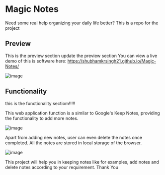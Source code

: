 # Magic Notes
Need some real help organizing your daily life better?
This is a repo for the project 
## Preview
This is the preview section
update the preview section
You can view a live demo of this is software here: https://shubhamkrsingh21.github.io/Magic-Notes/

![image](https://user-images.githubusercontent.com/58097612/194622645-a0421d4a-4bd4-4314-9e07-79e2a7d81fbe.png)

## Functionality
this is the functionality sectiom!!!!!

This web application function is a similar to Google's Keep Notes, providing the functionality to add more notes.

![image](https://user-images.githubusercontent.com/58097612/194623061-3eed749b-48b7-41f2-bade-b4a9c7d9acda.png)

Apart from adding new notes, user can even delete the notes once completed. All the notes are stored in local storage of the browser.

![image](https://user-images.githubusercontent.com/58097612/194623138-93d557f0-ca74-4b37-adec-654500960147.png)


This project will help you in keeping notes like for examples, add notes and delete notes according to your requirement.
Thank You
